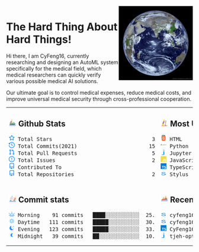 <img align='right' src='https://github.com/CyFeng16/CyFeng16/blob/main/icons/EarthFromSpace.gif' width='200'>

# The Hard Thing About Hard Things!

Hi there, I am CyFeng16, currently researching and designing an AutoML system specifically for the medical field, which medical researchers can quickly verify various possible medical AI solutions. 

Our ultimate goal is to control medical expenses, reduce medical costs, and improve universal medical security through cross-professional cooperation.

<table style="table-layout:fixed;width: 100%;">
<tr>
<td style="width: 50%;" valign="top">

## <img src='https://github.com/CyFeng16/CyFeng16/blob/main/icons/jet-ski.svg' height="20px"> Github Stats

<!-- github stats starts -->
<pre>
<img src='https://github.com/CyFeng16/CyFeng16/blob/main/icons/total-star.svg' height='16px'> Total Stars                                34
<img src='https://github.com/CyFeng16/CyFeng16/blob/main/icons/total-commits.svg' height='16px'> Total Commits(2021)                       151
<img src='https://github.com/CyFeng16/CyFeng16/blob/main/icons/total-prs.svg' height='16px'> Total Pull Requests                        53
<img src='https://github.com/CyFeng16/CyFeng16/blob/main/icons/total-issue.svg' height='16px'> Total Issues                               25
<img src='https://github.com/CyFeng16/CyFeng16/blob/main/icons/contributed-to.svg' height='16px'> Contributed To                              4
<img src='https://github.com/CyFeng16/CyFeng16/blob/main/icons/contributed-to.svg' height='16px'> Total Repositories                         20
</pre>
<!-- github stats ends -->

</td>
<td style="width: 50%;" valign="top">

## <img src='https://github.com/CyFeng16/CyFeng16/blob/main/icons/sup.svg' height="20px"> Most Used Language

<!-- Most Used Language starts -->
<pre>
<img src='https://github.com/CyFeng16/CyFeng16/blob/main/icons/html-original-wordmark.svg' height='16px' width='16px'> HTML             ████████████░░░░░░░░░  58.7%
<img src='https://github.com/CyFeng16/CyFeng16/blob/main/icons/python-original-wordmark.svg' height='16px' width='16px'> Python           ███░░░░░░░░░░░░░░░░░░  16.4%
<img src='https://github.com/CyFeng16/CyFeng16/blob/main/icons/jupyter notebook-original-wordmark.svg' height='16px' width='16px'> Jupyter Notebook ██░░░░░░░░░░░░░░░░░░░  10.1%
<img src='https://github.com/CyFeng16/CyFeng16/blob/main/icons/javascript-original-wordmark.svg' height='16px' width='16px'> JavaScript       ██░░░░░░░░░░░░░░░░░░░   7.3%
<img src='https://github.com/CyFeng16/CyFeng16/blob/main/icons/typescript-original-wordmark.svg' height='16px' width='16px'> TypeScript       █░░░░░░░░░░░░░░░░░░░░   6.1%
<img src='https://github.com/CyFeng16/CyFeng16/blob/main/icons/stylus-original-wordmark.svg' height='16px' width='16px'> Stylus           ░░░░░░░░░░░░░░░░░░░░░   1.3%
</pre>
<!-- Most Used Language ends -->

</td>
</tr>
<tr></tr>
<tr>
<td style="width: 50%;" valign="top">

## <img src='https://github.com/CyFeng16/CyFeng16/blob/main/icons/catamaran.svg' height='20px'> Commit stats

<!-- Commit stats starts -->
<pre>
<img src='https://github.com/CyFeng16/CyFeng16/blob/main/icons/morning.svg' height='16px'> Morning    91 commits   ████░░░░░░░░░░░  25.0%
<img src='https://github.com/CyFeng16/CyFeng16/blob/main/icons/daytime.svg' height='16px'> Daytime   111 commits   █████░░░░░░░░░░  30.5%
<img src='https://github.com/CyFeng16/CyFeng16/blob/main/icons/evening.svg' height='16px'> Evening   123 commits   █████░░░░░░░░░░  33.8%
<img src='https://github.com/CyFeng16/CyFeng16/blob/main/icons/midnight.svg' height='16px'> Midnight   39 commits   ██░░░░░░░░░░░░░  10.7%
</pre>
<!-- Commit stats ends -->

</td>
<td style="width: 50%;" valign="top">

## <img src='https://github.com/CyFeng16/CyFeng16/blob/main/icons/rafting.svg' height='20px'> Recent Pushed

<!-- Recent Pushed starts -->
<pre>
<img src='https://github.com/CyFeng16/CyFeng16/blob/main/icons/stylus-original-wordmark.svg' height='16px' width='16px'> cyfeng16.github.io(master)   586 files   2/1/2021
<img src='https://github.com/CyFeng16/CyFeng16/blob/main/icons/stylus-original-wordmark.svg' height='16px' width='16px'> cyfeng16.github.io(source)    1 files   2/1/2021
<img src='https://github.com/CyFeng16/CyFeng16/blob/main/icons/typescript-original-wordmark.svg' height='16px' width='16px'> CyFeng16(main)                1 files   2/1/2021
<img src='https://github.com/CyFeng16/CyFeng16/blob/main/icons/jupyter notebook-original-wordmark.svg' height='16px' width='16px'> tjeh-optometry-plus(master)   0 files  1/27/2021
</pre>
<!-- Recent Pushed ends -->
</td>
</tr>
</table>
